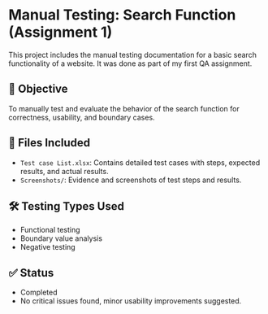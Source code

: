# Manual Testing: Search Function (Assignment 1)

This project includes the manual testing documentation for a basic search functionality of a website. It was done as part of my first QA assignment.

## 📌 Objective

To manually test and evaluate the behavior of the search function for correctness, usability, and boundary cases.

## 📄 Files Included

- `Test case List.xlsx`: Contains detailed test cases with steps, expected results, and actual results.
- `Screenshots/`: Evidence and screenshots of test steps and results.

## 🛠️ Testing Types Used

- Functional testing  
- Boundary value analysis  
- Negative testing  

## ✅ Status

- Completed  
- No critical issues found, minor usability improvements suggested.
